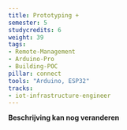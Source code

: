 ```yaml
---
title: Prototyping +
semester: 5
studycredits: 6
weight: 39
tags:
- Remote-Management
- Arduino-Pro
- Building-POC
pillar: connect
tools: "Arduino, ESP32"
tracks:
- iot-infrastructure-engineer
---
```


**Beschrijving kan nog veranderen**